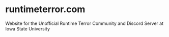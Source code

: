 # runtimeterror.com
Website for the Unofficial Runtime Terror Community and Discord Server at Iowa State University
